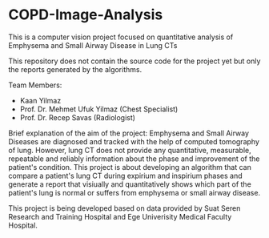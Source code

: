 # COPD-Image-Analysis
This is a computer vision project focused on quantitative analysis of Emphysema and Small Airway Disease in Lung CTs

This repository does not contain the source code for the project yet but only the reports generated by the algorithms.

Team Members: 
  - Kaan Yilmaz
  - Prof. Dr. Mehmet Ufuk Yilmaz (Chest Specialist)
  - Prof. Dr. Recep Savas (Radiologist)
  
Brief explanation of the aim of the project:
  Emphysema and Small Airway Diseases are diagnosed and tracked with the help of computed tomography of lung. However, lung CT does not 
provide any quantitative, measurable, repeatable and reliably information about the phase and improvement of the patient's condition. 
This project is about developing an algorithm that can compare a patient's lung CT during expirium and inspirium phases and generate
a report that visiually and quantitatively shows which part of the patient's lung is normal or suffers from emphysema or small airway
disease. 

This project is being developed based on data provided by Suat Seren Research and Training Hospital and Ege Univerisity Medical Faculty 
Hospital.
  
